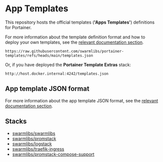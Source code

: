 # App Templates

This repository hosts the official templates (**'Apps Templates'**) definitions for Portainer.

For more information about the template definition format and how to deploy your own templates, see the [relevant documentation section](https://documentation.portainer.io/v2.0/templates/deploy_stack/).

```
https://raw.githubusercontent.com/swarmlibs/portainer-templates/refs/heads/main/templates.json
```

Or, if you have deployed the **Portainer Template Extras** stack:

```
http://host.docker.internal:4242/templates.json
```

## App template JSON format

For more information about the app template JSON format, see the [relevant documentation section](https://docs.portainer.io/advanced/app-templates).


## Stacks

- [swarmlibs/swarmlibs](https://github.com/swarmlibs/swarmlibs)
- [swarmlibs/promstack](https://github.com/swarmlibs/promstack)
- [swarmlibs/logstack](https://github.com/swarmlibs/logstack)
- [swarmlibs/traefik-ingress](https://github.com/swarmlibs/traefik-ingress)
- [swarmlibs/promstack-compose-support](https://github.com/swarmlibs/promstack-compose-support)
